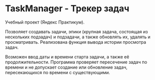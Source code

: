 # TaskManager - Трекер задач
Учебный проект (Яндекс Практикум).

Позволяет создавать задачи, эпики (крупная задача, состоящая из нескольких подзадач) и подзадачи, а также обновлять их, удалять и просматривать. Реализована функция вывода истории просмотра задач.

Возможен ввод даты и времени старта задачи, а также её продолжительности. Программа проверяет пересечение задач по времени и не допускает создание или обновление задач, пересекающихся по времени с существующими.
